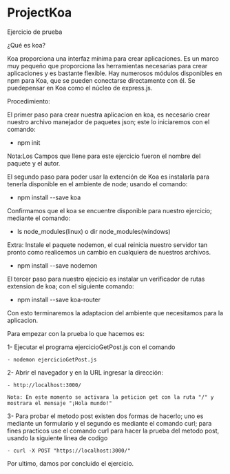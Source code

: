 # ProjectKoa
Ejercicio de prueba

¿Qué es koa?

Koa proporciona una interfaz mínima para crear aplicaciones. Es un marco muy pequeño que proporciona las herramientas necesarias para crear aplicaciones y es bastante flexible. Hay numerosos módulos disponibles en npm para Koa, que se pueden conectarse directamente con él. Se puedepensar en Koa como el núcleo de express.js.

Procedimiento:

El primer paso para crear nuestra aplicacion en koa, es necesario crear nuestro archivo manejador de paquetes json; este lo iniciaremos con el comando:

  - npm init

Nota:Los Campos que llene para este ejercicio fueron el nombre del paquete y el autor.  

El segundo paso para poder usar la extención de Koa es instalarla para tenerla disponible en el ambiente de node; usando el comando:

  - npm install --save koa

Confirmamos que el koa se encuentre disponible para nuestro ejercicio; mediante el comando:
  - ls node_modules(linux) o dir node_modules(windows)

Extra: Instale el paquete nodemon, el cual reinicia nuestro servidor tan pronto como realicemos un cambio en cualquiera de nuestros archivos.

  - npm install --save nodemon
  
El tercer paso para nuestro ejecicio es instalar un verificador de rutas extension de koa; con el siguiente comando:

  - npm install --save koa-router
  
  Con esto terminaremos la adaptacion del ambiente que necesitamos para la aplicacion.
  
Para empezar con la prueba lo que hacemos es:

  1- Ejecutar el programa ejercicioGetPost.js con el comando
  
    - nodemon ejercicioGetPost.js
    
  2- Abrir el navegador y en la URL ingresar la dirección:
  
    - http://localhost:3000/
   
    Nota: En este momento se activara la peticion get con la ruta "/" y mostrara el mensaje "¡Hola mundo!" 
   
   3- Para probar el metodo post existen dos formas de hacerlo; uno es mediante un formulario y el segundo es mediante el comando curl;
   para fines practicos use el comando curl para hacer la prueba del metodo post, usando la siguiente linea de codigo
   
    - curl -X POST "https://localhost:3000/"
    
Por ultimo, damos por concluido el ejercicio.
